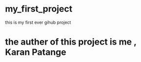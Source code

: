 # my_first_project
this is my first ever gihub project
# the auther of this project is me , Karan Patange
